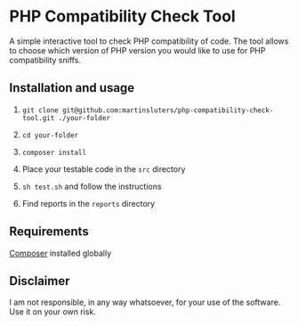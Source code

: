
# PHP Compatibility Check Tool

A simple interactive tool to check PHP compatibility of code. The tool allows to choose which version of PHP version you would like to use for PHP compatibility sniffs.

## Installation and usage

1. `git clone git@github.com:martinsluters/php-compatibility-check-tool.git ./your-folder
`
2. `cd your-folder`

3. `composer install`

4. Place your testable code in the `src` directory

5. `sh test.sh` and follow the instructions

6. Find reports in the `reports` directory

## Requirements
[Composer](https://getcomposer.org/) installed globally 

## Disclaimer
I am not responsible, in any way whatsoever, for your use of the software. Use it on your own risk.
